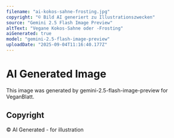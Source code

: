 ```yaml
---
filename: "ai-kokos-sahne-frosting.jpg"
copyright: "© Bild AI generiert zu Illustrationszwecken"
source: "Gemini 2.5 Flash Image Preview"
altText: "Vegane Kokos-Sahne oder -Frosting"
aiGenerated: true
model: "gemini-2.5-flash-image-preview"
uploadDate: "2025-09-04T11:16:40.177Z"
---
```


# AI Generated Image

This image was generated by gemini-2.5-flash-image-preview for VeganBlatt.

## Copyright
© AI Generated - for illustration
